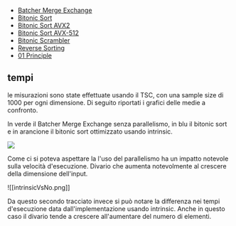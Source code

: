 - [Batcher Merge Exchange](https://github.com/figinii/SortingNetworks/tree/main/lib/mergeExchange)
- [Bitonic Sort](https://github.com/figinii/SortingNetworks/blob/main/lib/bitonic/bitonicSort.h)
- [Bitonic Sort AVX2](https://github.com/figinii/SortingNetworks/blob/main/lib/bitonic/bitonicAVX2.h)
- [Bitonic Sort AVX-512](https://github.com/figinii/SortingNetworks/blob/main/lib/bitonic/bitonicAVX-512.h)
- [Bitonic Scrambler](https://github.com/figinii/SortingNetworks/blob/main/lib/bitonic/bitonicCmpParam.h)
- [Reverse Sorting](https://github.com/figinii/SortingNetworks/tree/main/reverseSorting)
- [01 Principle](https://github.com/figinii/SortingNetworks/tree/main/zerOnePrinciple)

## tempi

le misurazioni sono state effettuate usando il TSC, con una sample size di 1000 per ogni dimensione. Di seguito riportati i grafici delle medie a confronto.

In verde il Batcher Merge Exchange senza parallelismo, in blu il bitonic sort e in arancione il bitonic sort ottimizzato usando intrinsic.

![](../reportAssets/intrinsicVsNoVsMerge.png)

Come ci si poteva aspettare la l'uso del parallelismo ha un impatto notevole sulla velocità d'esecuzione. Divario che aumenta notevolmente al crescere della dimensione dell'input.

![[intrinsicVsNo.png]]

Da questo secondo tracciato invece si può notare la differenza nei tempi d'esecuzione data dall'implementazione usando intrinsic. Anche in questo caso il divario tende a crescere all'aumentare del numero di elementi.
